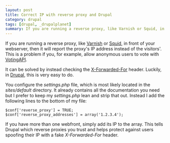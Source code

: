```yaml
---
layout: post
title: Correct IP with reverse proxy and Drupal
category: drupal
tags: [drupal, _drupalplanet]
summary: If you are running a reverse proxy, like Varnish or Squid, in front of your webserver, then it will report the proxy's IP address instead of the visitors'. This is a problem if you, for example, allow anonymous users to vote with VotingAPI.
---
```

If you are running a reverse proxy, like [Varnish](http://www.varnish-cache.org/) or [Squid](http://www.squid-cache.org/), in front of your webserver, then it will report the proxy's IP address instead of the visitors'. This is a problem if you, for example, allow anonymous users to vote with [VotingAPI](http://drupal.org/project/votingapi).

It can be solved by instead checking the [X-Forwarded-For](http://en.wikipedia.org/wiki/X-Forwarded-For) header. Luckily, in [Drupal](http://drupal.org/), this is very easy to do.

You configure the *settings.php* file, which is most likely located in the *sites/default* directory. It already contains all the documentation you need but I prefer to keep my *settings.php* lean and strip that out. Instead I add the following lines to the bottom of my file:

    $conf['reverse_proxy'] = TRUE;
    $conf['reverse_proxy_addresses'] = array('1.2.3.4');

If you have more than one webfront, simply add its IP to the array. This tells Drupal which reverse proxies you trust and helps protect against users spoofing their IP with a fake *X-Forwarded-For* header.
